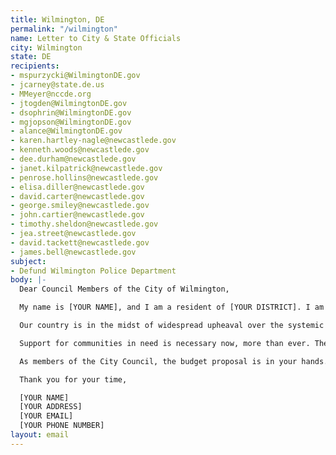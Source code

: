 ```yaml
---
title: Wilmington, DE
permalink: "/wilmington"
name: Letter to City & State Officials
city: Wilmington
state: DE
recipients:
- mspurzycki@WilmingtonDE.gov
- jcarney@state.de.us
- MMeyer@nccde.org
- jtogden@WilmingtonDE.gov
- dsophrin@WilmingtonDE.gov
- mgjopson@WilmingtonDE.gov
- alance@WilmingtonDE.gov
- karen.hartley-nagle@newcastlede.gov
- kenneth.woods@newcastlede.gov
- dee.durham@newcastlede.gov
- janet.kilpatrick@newcastlede.gov
- penrose.hollins@newcastlede.gov
- elisa.diller@newcastlede.gov
- david.carter@newcastlede.gov
- george.smiley@newcastlede.gov
- john.cartier@newcastlede.gov
- timothy.sheldon@newcastlede.gov
- jea.street@newcastlede.gov
- david.tackett@newcastlede.gov
- james.bell@newcastlede.gov
subject:
- Defund Wilmington Police Department
body: |-
  Dear Council Members of the City of Wilmington,

  My name is [YOUR NAME], and I am a resident of [YOUR DISTRICT]. I am writing to demand that the City Council adopts a budget for the people--one that prioritizes community well-being and redirects funding away from the police.

  Our country is in the midst of widespread upheaval over the systemic violence of policing. As a resident of Wilmington, I will no longer accept empty gestures and suggestions of “reform.”

  Support for communities in need is necessary now, more than ever. The City Council must defund the police department. This city needs a budget that adequately and effectively meets the needs of impacted Wilmington residents during this trying and uncertain time--a budget that supports community well-being, rather than empowers the police forces that tear them apart.

  As members of the City Council, the budget proposal is in your hands. It is your duty to represent the residents of Wilmington. I am urging you to completely revise the budget for the 2020-2021 fiscal year, and to fund care, not cops. You must adopt a budget for the people. Public opinion is with me.

  Thank you for your time,

  [YOUR NAME]
  [YOUR ADDRESS]
  [YOUR EMAIL]
  [YOUR PHONE NUMBER]
layout: email
---
```


